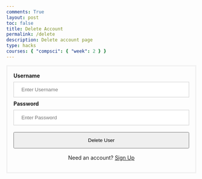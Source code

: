 ```yaml
---
comments: True
layout: post
toc: false
title: Delete Account
permalink: /delete
description: Delete account page
type: hacks
courses: { "compsci": { "week": 2 } }
---
```


<style>
#delete {
    margin-top: 10px;
    padding-top: 0.75rem;
    padding-bottom: 0.75rem;
    padding-left: 1rem;
    padding-right: 1rem;
    text-align: center;
    width:100%;
}
.delete-container {
  border: 3px solid #f1f1f1;
  padding: 16px;
}

input[type=text], input[type=password], input[type=name] {
  width: 100%;
  padding: 12px 20px;
  margin: 8px 0;
  display: inline-block;
  border: 1px solid #ccc;
  box-sizing: border-box;
}


.imgcontainer {
  text-align: center;
  margin: 24px 0 12px 0;
}

img.avatar {
  width: 40%;
  border-radius: 50%;
}

span.psw {
  display: block;
  text-align: center;
  margin: 0 auto;
  padding-top: 16px;
}

@media screen and (max-width: 300px) {
  span.psw {
    display: block;
    float: none;
    text-align: center;
  }
  .cancelbtn {
    width: 100%;
  }
}
</style>
<div class="delete-container">
<form action="javascript:delete_user()">
    <label for="uid"><b>Username</b></label>
    <input type="text" id="uid" placeholder="Enter Username" name="uid" required>
    <label for="password"><b>Password</b></label>
    <input type="password" id="password" placeholder="Enter Password" name="password" required>
    <button id='delete'>Delete User</button>
    <div>
    <span class="psw">Need an account? <a href="{{site.baseurl}}/signup"> Sign Up</a></span>
    </div>

</form>
<script type="module">
    import { uri, options } from '{{site.baseurl}}/config.js';
    function delete_user() {
        var myHeaders = new Headers();
        myHeaders.append("Content-Type", "application/json");
        const url = uri + '/api/users/delete';
        const body = {
            uid: document.getElementById("uid").value,
            password: document.getElementById("password").value,
        };
        const authOptions = {
            method: 'POST',
            cache: 'no-cache',
            headers: myHeaders,
            body: JSON.stringify(body)
        };
        fetch(url, authOptions)
        .then(response => {
            if (!response.ok) {
                const errorMsg = 'Login error: ' + response.status;
                console.log(errorMsg);
                return null;
            }
            const contentType = response.headers.get('Content-Type');
            if (contentType && contentType.includes('application/json')) {
                return response.json();
            } else {
                return response.text();
            }
        })
        .then(data => {
            if (data !== null) {
                console.log('Response:', data);
            }
            // window.location.href = "{{site.baseurl}}/";
        })
        .catch(err => {
            console.error('Fetch error:', err);
        });
    }
    window.delete_user = delete_user;

</script>
